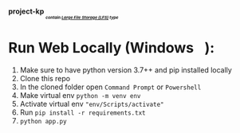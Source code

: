 #### project-kp <sub><sub><sub>*contain [Large File Storage (LFS)](https://github.com/zeeniye/project-kp/blob/main/sntmt_model/tf_model.h5) type*</sub></sub></sub>
# Run Web Locally (Windows <img src="https://wiki.videolan.org/images/Windows_logo.png" height=15 width=15>):
1. Make sure to have python version 3.7++ and pip installed locally
2. Clone this repo
3. In the cloned folder open `Command Prompt` or `Powershell`
4. Make virtual env `python -m venv env`
5. Activate virtual env `"env/Scripts/activate"`
6. Run `pip install -r requirements.txt`
7. `python app.py`
